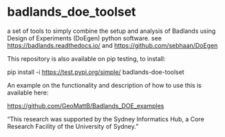 # badlands_doe_toolset
a set of tools to simply combine the setup and analysis of Badlands using Design of Experiments (DoEgen) python software.
see 
https://badlands.readthedocs.io/
and
https://github.com/sebhaan/DoEgen


This repository is also available on pip testing, to install:

pip install -i https://test.pypi.org/simple/ badlands-doe-toolset


An example on the functionality and description of how to use this is available here:

https://github.com/GeoMattB/Badlands_DOE_examples


“This research was supported by the Sydney Informatics Hub, a Core Research Facility of the University of Sydney.”
